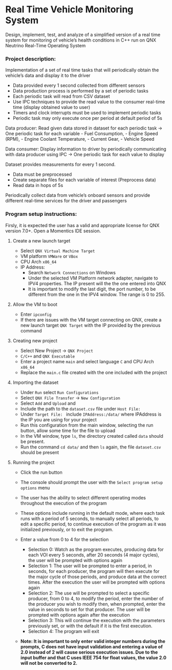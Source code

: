# Real Time Vehicle Monitoring System
Design, implement, test, and analyze of a simplified version of a real time system for monitoring of vehicle’s health conditions in C++ run on QNX Neutrino Real-Time Operating System

### Project description:
Implementation of a set of real time tasks that will periodically obtain the vehicle’s data and display it to the driver
- Data provided every 1 second collected from different sensors
- Data production process is performed by a set of periodic tasks
- Each periodic task will read from CSV dataset
- Use IPC techniques to provide the read value to the consumer real-time time (display obtained value to user)
- Timers and clock interrupts must be used to implement periodic tasks
- Periodic task may only execute once per period at default period of 5s

Data producer: Read given data stored in dataset for each periodic task
-> One periodic task for each variable
	- Fuel Consumption,
	- Engine Speed (RPM),
	- Engine Coolant Temperature,
	- Current Gear,
	- Vehicle Speed

Data consumer: Display information to driver by periodically communicating with data producer using IPC
-> One periodic task for each value to display

Dataset provides measurements for every 1 second.
- Data must be preprocessed
- Create separate files for each variable of interest (Preprocess data)
- Read data in hops of 5s

Periodically collect data from vehicle’s onboard sensors and provide different real-time services for the driver and passengers

### Program setup instructions:
Firsly, it is expected the user has a valid and appropriate license for QNX version 7.0+. Open a Momentics IDE session.

1. Create a new launch target
	- Select `QNX Virtual Machine Target`
	- VM platform `VMWare` or `VBox`
	- CPU Arch `x86_64`
	- IP Address:
		- Search `Network Connections` on Windows
		- Under the selected VM Platform network adapter, navigate to IPV4 properties. The IP present will the the one entered into QNX
		- It is important to modify the last digit, the port number, to be different from the one in the IPV4 window. The range is 0 to 255.

2. Allow the VM to boot
	- Enter `ipconfig`
	- If there are issues with the VM target connecting on QNX, create a new launch target `QNX Target` with the IP provided by the previous command

3. Creating new project
	- Select New Project -> `QNX Project`
	- `C/C++` and `QNX Executable`
	- Enter a project name `main` and select language `C` and CPU Arch `x86_64`
	- Replace the `main.c` file created with the one included with the project

4. Importing the dataset
	- Under `Run` select `Run Configurations`
	- Select `QNX File Transfer` -> `New Configuration`
	- Select `Add` and `Upload` and 
	- Include the path to the `dataset.csv` file under `Host File: `
	- Under `Target File: ` include `IPAddress:/data/` where IPAddress is the IP you are using for your project
	- Run this configuration from the main window, selecting the run button, allow some time for the file to upload
	- In the VM window, type `ls`, the directory created called `data` should be present.
	- Run the command `cd data/` and then `ls` again, the file `dataset.csv` should be present
	
5. Running the project
	- Click the run button
	- The console should prompt the user with the `Select program setup options` menu
	- The user has the ability to select different operating modes throughout the execution of the program
	- These options include running in the default mode, where each task runs with a period of 5 seconds, to manually select all periods, to edit a specific period, to continue execution of the program as it was initialized previously, or to exit the program.
	- Enter a value from 0 to 4 for the selection
		- Selection 0: Watch as the program executes, producing data for each VOI every 5 seconds, after 20 seconds (4 major cycles), the user will be prompted with options again
		- Selection 1: The user will be prompted to enter a period, in seconds, for each producer, the program will then execute for the major cycle of those periods, and produce data at the correct times. After the execution the user will be prompted with options again
		- Selection 2: The use will be prompted to select a specific producer, from 0 to 4, to modify the period, enter the number of the producer you wish to modify then, when prompted, enter the value in seconds to set for that producer. The user will be prompted with options again after the execution
		- Selection 3: This will continue the execution with the parameters previously set, or with the default if it is the first execution.
		- Selection 4: The program will exit

	- __Note: It is important to only enter valid integer numbers during the prompts, C does not have input validation and entering a value of 2.0 instead of 2 will cause serious execution issues. Due to the input buffer and that C uses IEEE 754 for float values, the value 2.0 will not be converted to 2.__ 
